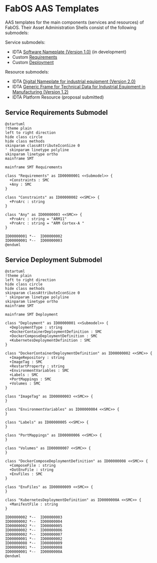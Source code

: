 # FabOS AAS Templates

AAS templates for the main components (services and resources) of FabOS. Their Asset Administration Shells consist of the following submodels:

Service submodels:

- IDTA [Software Nameplate (Version 1.0)](https://github.com/admin-shell-io/submodel-templates/tree/main/development/Software%20Nameplate/1/0) (in development)
- Custom [Requirements](#service-requirements-submodel)
- Custom [Deployment](#service-deployment-submodel)

Resource submodels:

- IDTA [Digital Nameplate for industrial equipment (Version 2.0)](https://github.com/admin-shell-io/submodel-templates/tree/main/published/Digital%20nameplate/2/0)
- IDTA [Generic Frame for Technical Data for Industrial Equipment in Manufacturing (Version 1.2)](https://github.com/admin-shell-io/submodel-templates/tree/main/published/Technical_Data/1/2)
- IDTA Platform Resource (proposal submitted)

## Service Requirements Submodel

``` plantuml
@startuml
!theme plain
left to right direction
hide class circle
hide class methods
skinparam classAttributeIconSize 0
' skinparam linetype polyline
skinparam linetype ortho
mainframe SMT

mainframe SMT Requirements

class "Requirements" as ID00000001 <<Submodel>> {
  +Constraints : SMC
  +Any : SMC
}

class "Constraints" as ID00000002 <<SMC>> {
  +ProArc : string
}

class "Any" as ID00000003 <<SMC>> {
  +ProArc : string = "ARM11"
  +ProArc : string = "ARM Cortex-A "
}

ID00000001 *--  ID00000002
ID00000001 *--  ID00000003
@enduml
```

## Service Deployment Submodel

``` plantuml
@startuml
!theme plain
left to right direction
hide class circle
hide class methods
skinparam classAttributeIconSize 0
' skinparam linetype polyline
skinparam linetype ortho
mainframe SMT

mainframe SMT Deployment

class "Deployment" as ID00000001 <<Submodel>> {
  +DeploymentType : string
  +DockerContainerDeploymentDefinition : SMC
  +DockerComposeDeploymentDefinition : SMC
  +KubernetesDeploymentDefinition : SMC
}

class "DockerContainerDeploymentDefinition" as ID00000002 <<SMC>> {
  +ImageRepository : string
  +ImageTag : SMC
  +RestartProperty : string
  +EnvironmentVariables : SMC
  +Labels : SMC
  +PortMappings : SMC
  +Volumes : SMC
}

class "ImageTag" as ID00000003 <<SMC>> {
}

class "EnvironmentVariables" as ID00000004 <<SMC>> {
}

class "Labels" as ID00000005 <<SMC>> {
}

class "PortMappings" as ID00000006 <<SMC>> {
}

class "Volumes" as ID00000007 <<SMC>> {
}

class "DockerComposeDeploymentDefinition" as ID00000008 <<SMC>> {
  +ComposeFile : string
  +DotEnvFile : string
  +EnvFiles : SMC
}

class "EnvFiles" as ID00000009 <<SMC>> {
}

class "KubernetesDeploymentDefinition" as ID0000000A <<SMC>> {
  +ManifestFile : string
}

ID00000002 *--  ID00000003
ID00000002 *--  ID00000004
ID00000002 *--  ID00000005
ID00000002 *--  ID00000006
ID00000002 *--  ID00000007
ID00000001 *--  ID00000002
ID00000008 *--  ID00000009
ID00000001 *--  ID00000008
ID00000001 *--  ID0000000A
@enduml
```
